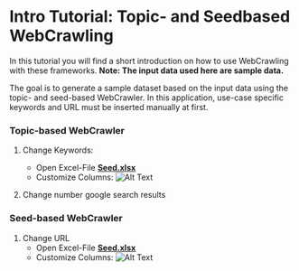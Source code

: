 # Intro Tutorial: Topic- and Seedbased WebCrawling

In this tutorial you will find a short introduction on how to use WebCrawling with these frameworks. 
**Note: The input data used here are sample data.**

The goal is to generate a sample dataset based on the input data using the topic- and seed-based WebCrawler.
In this application, use-case specific keywords and URL must be inserted manually at first.

### Topic-based WebCrawler
1. Change Keywords:
   * Open Excel-File [**Seed.xlsx**](https://github.com/LGHDM/ml-classification-repo/blob/main/files/Seed.xlsx)
   * Customize Columns:
![Alt Text](https://github.com/LGHDM/ml-classification-repo/blob/main/doc/meta/Topic_Excel.gif)


2. Change number google search results
   
### Seed-based WebCrawler
1. Change URL
   * Open Excel-File [**Seed.xlsx**](https://github.com/LGHDM/ml-classification-repo/blob/main/files/Seed.xlsx)
   * Customize Columns:
![Alt Text](https://github.com/LGHDM/ml-classification-repo/blob/main/doc/meta/Seed_Excel.gif)